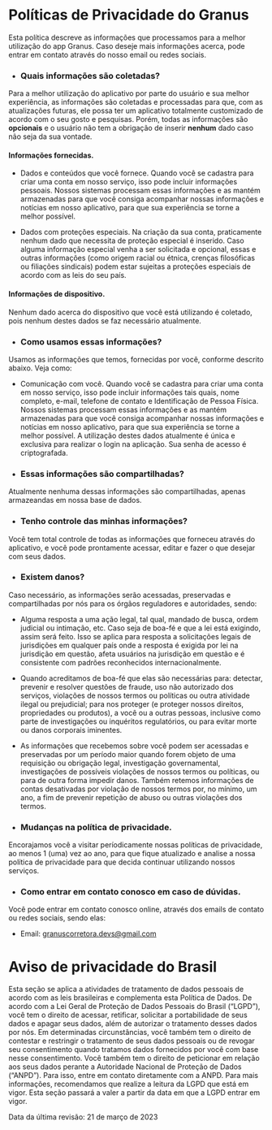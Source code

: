 # Políticas de Privacidade do Granus

Esta política descreve as informações que processamos para a melhor utilização do app Granus. Caso deseje mais informações acerca, pode entrar em contato através do nosso email ou redes sociais.



* ### **Quais informações são coletadas?**
Para a melhor utilização do aplicativo por parte do usuário e sua melhor experiência, as informações são coletadas e processadas para que, com as atualizações futuras, ele possa ter um aplicativo totalmente customizado de acordo com o seu gosto e pesquisas. Porém, todas as informações são **opcionais** e o usuário não tem a obrigação de inserir **nenhum** dado caso não seja da sua vontade.

#### **Informações fornecidas.**
* Dados e conteúdos que você fornece.
Quando você se cadastra para criar uma conta em nosso serviço, isso pode incluir informações pessoais. Nossos sistemas processam essas informações e as mantém armazenadas para que você consiga acompanhar nossas informações e notícias em nosso aplicativo, para que sua experiência se torne a melhor possível.

* Dados com proteções especiais.
Na criação da sua conta, praticamente nenhum dado que necessita de proteção especial é inserido. Caso alguma informação especial venha a ser solicitada e opcional, essas e outras informações (como origem racial ou étnica, crenças filosóficas ou filiações sindicais) podem estar sujeitas a proteções especiais de acordo com as leis do seu país.


#### **Informações de dispositivo.**
Nenhum dado acerca do dispositivo que você está utilizando é coletado, pois nenhum destes dados se faz necessário atualmente.




* ### **Como usamos essas informações?**
Usamos as informações que temos, fornecidas por você, conforme descrito abaixo. Veja como:

* Comunicação com você.
Quando você se cadastra para criar uma conta em nosso serviço, isso pode incluir informações tais quais, nome completo, e-mail, telefone de contato e Identificação de Pessoa Física. Nossos sistemas processam essas informações e as mantém armazenadas para que você consiga acompanhar nossas informações e notícias em nosso aplicativo, para que sua experiência se torne a melhor possível. A utilização destes dados atualmente é única e exclusiva para realizar o login na aplicação. Sua senha de acesso é criptografada.




* ### **Essas informações são compartilhadas?**
Atualmente nenhuma dessas informações são compartilhadas, apenas armazeandas em nossa base de dados.



* ### **Tenho controle das minhas informações?**
Você tem total controle de todas as informações que forneceu através do aplicativo, e você pode prontamente acessar, editar e fazer o que desejar com seus dados.



* ### **Existem danos?**
Caso necessário, as informações serão acessadas, preservadas e compartilhadas por nós para os órgãos reguladores e autoridades, sendo:

* Alguma resposta a uma ação legal, tal qual, mandado de busca, ordem judicial ou intimação, etc. Caso seja de boa-fé e que a lei está exigindo, assim será feito. Isso se aplica para resposta a solicitações legais de jurisdições em qualquer país onde a resposta é exigida por lei na jurisdição em questão, afeta usuários na jurisdição em questão e é consistente com padrões reconhecidos internacionalmente.

* Quando acreditamos de boa-fé que elas são necessárias para: detectar, prevenir e resolver questões de fraude, uso não autorizado dos serviços, violações de nossos termos ou políticas ou outra atividade ilegal ou prejudicial; para nos proteger (e proteger nossos direitos, propriedades ou produtos), a você ou a outras pessoas, inclusive como parte de investigações ou inquéritos regulatórios, ou para evitar morte ou danos corporais iminentes.

* As informações que recebemos sobre você podem ser acessadas e preservadas por um período maior quando forem objeto de uma requisição ou obrigação legal, investigação governamental, investigações de possíveis violações de nossos termos ou políticas, ou para de outra forma impedir danos. Também retemos informações de contas desativadas por violação de nossos termos por, no mínimo, um ano, a fim de prevenir repetição de abuso ou outras violações dos termos.



* ### **Mudanças na política de privacidade.**
Encorajamos você a visitar períodicamente nossas políticas de privacidade, ao menos 1 (uma) vez ao ano, para que fique atualizado e analise a nossa política de privacidade para que decida continuar utilizando nossos serviços.



* ### **Como entrar em contato conosco em caso de dúvidas.**
Você pode entrar em contato conosco online, através dos emails de contato ou redes sociais, sendo elas:

* Email: granuscorretora.devs@gmail.com



# Aviso de privacidade do Brasil

Esta seção se aplica a atividades de tratamento de dados pessoais de acordo com as leis brasileiras e complementa esta Política de Dados.
De acordo com a Lei Geral de Proteção de Dados Pessoais do Brasil (“LGPD”), você tem o direito de acessar, retificar, solicitar a portabilidade de seus dados e apagar seus dados, além de autorizar o tratamento desses dados por nós. Em determinadas circunstâncias, você também tem o direito de contestar e restringir o tratamento de seus dados pessoais ou de revogar seu consentimento quando tratamos dados fornecidos por você com base nesse consentimento.
Você também tem o direito de peticionar em relação aos seus dados perante a Autoridade Nacional de Proteção de Dados (“ANPD”). Para isso, entre em contato diretamente com a ANPD.
Para mais informações, recomendamos que realize a leitura da LGPD que está em vigor.
Esta seção passará a valer a partir da data em que a LGPD entrar em vigor.



Data da última revisão: 21 de março de 2023
